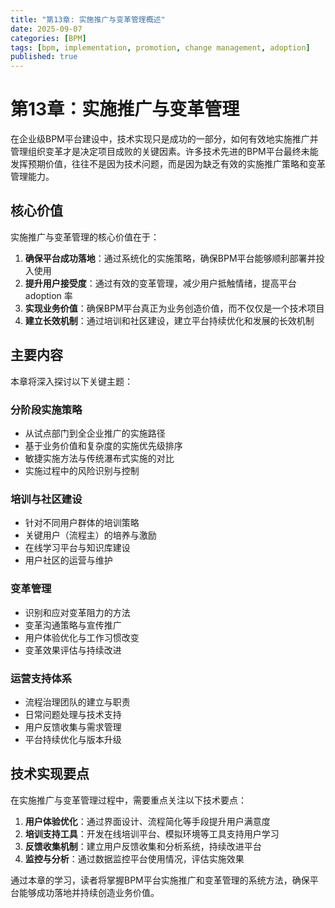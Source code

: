 ```yaml
---
title: "第13章: 实施推广与变革管理概述"
date: 2025-09-07
categories: [BPM]
tags: [bpm, implementation, promotion, change management, adoption]
published: true
---
```

# 第13章：实施推广与变革管理

在企业级BPM平台建设中，技术实现只是成功的一部分，如何有效地实施推广并管理组织变革才是决定项目成败的关键因素。许多技术先进的BPM平台最终未能发挥预期价值，往往不是因为技术问题，而是因为缺乏有效的实施推广策略和变革管理能力。

## 核心价值

实施推广与变革管理的核心价值在于：

1. **确保平台成功落地**：通过系统化的实施策略，确保BPM平台能够顺利部署并投入使用
2. **提升用户接受度**：通过有效的变革管理，减少用户抵触情绪，提高平台 adoption 率
3. **实现业务价值**：确保BPM平台真正为业务创造价值，而不仅仅是一个技术项目
4. **建立长效机制**：通过培训和社区建设，建立平台持续优化和发展的长效机制

## 主要内容

本章将深入探讨以下关键主题：

### 分阶段实施策略
- 从试点部门到全企业推广的实施路径
- 基于业务价值和复杂度的实施优先级排序
- 敏捷实施方法与传统瀑布式实施的对比
- 实施过程中的风险识别与控制

### 培训与社区建设
- 针对不同用户群体的培训策略
- 关键用户（流程主）的培养与激励
- 在线学习平台与知识库建设
- 用户社区的运营与维护

### 变革管理
- 识别和应对变革阻力的方法
- 变革沟通策略与宣传推广
- 用户体验优化与工作习惯改变
- 变革效果评估与持续改进

### 运营支持体系
- 流程治理团队的建立与职责
- 日常问题处理与技术支持
- 用户反馈收集与需求管理
- 平台持续优化与版本升级

## 技术实现要点

在实施推广与变革管理过程中，需要重点关注以下技术要点：

1. **用户体验优化**：通过界面设计、流程简化等手段提升用户满意度
2. **培训支持工具**：开发在线培训平台、模拟环境等工具支持用户学习
3. **反馈收集机制**：建立用户反馈收集和分析系统，持续改进平台
4. **监控与分析**：通过数据监控平台使用情况，评估实施效果

通过本章的学习，读者将掌握BPM平台实施推广和变革管理的系统方法，确保平台能够成功落地并持续创造业务价值。